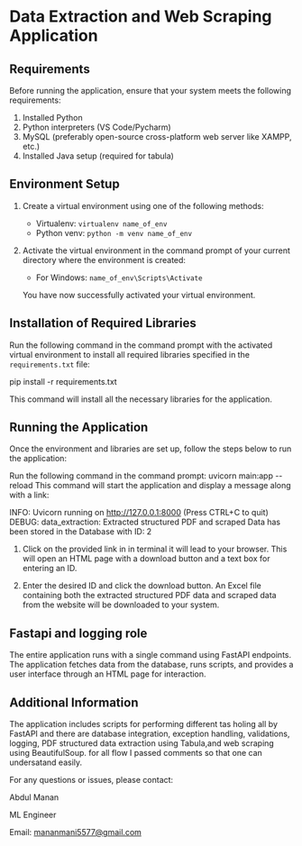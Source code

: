 # Data Extraction and Web Scraping Application

## Requirements

Before running the application, ensure that your system meets the following requirements:

1. Installed Python
2. Python interpreters (VS Code/Pycharm)
3. MySQL (preferably open-source cross-platform web server like XAMPP, etc.)
4. Installed Java setup (required for tabula)

## Environment Setup

1. Create a virtual environment using one of the following methods:
   - Virtualenv: `virtualenv name_of_env`
   - Python venv: `python -m venv name_of_env`

2. Activate the virtual environment in the command prompt of your current directory where the environment is created:
   - For Windows: `name_of_env\Scripts\Activate`

   You have now successfully activated your virtual environment.

## Installation of Required Libraries

Run the following command in the command prompt with the activated virtual environment to install all required libraries specified in the `requirements.txt` file:


pip install -r requirements.txt

This command will install all the necessary libraries for the application.

## Running the Application

Once the environment and libraries are set up, follow the steps below to run the application:

Run the following command in the command prompt:
uvicorn main:app --reload
This command will start the application and display a message along with a link:

INFO: Uvicorn running on http://127.0.0.1:8000 (Press CTRL+C to quit)
DEBUG: data_extraction: Extracted structured PDF and scraped Data has been stored in the Database with ID: 2 

1.  Click on the provided link in in terminal it will lead to your browser. This will open an HTML page with a download button and a text box for entering an ID.

2.  Enter the desired ID and click the download button. An Excel file containing both the extracted structured PDF data and scraped data from
   the website will be downloaded to your system.


## Fastapi and logging role

The entire application runs with a single command using FastAPI endpoints. 
The application fetches data from the database, runs scripts, and provides a user interface through an HTML page for interaction.  
## Additional Information
The application includes scripts for performing different tas holing all by FastAPI and there are database integration, exception handling, validations, logging, 
PDF structured data extraction using Tabula,and web scraping using BeautifulSoup. for all flow I passed comments so that one can undersatand easily.

For any questions or issues, please contact:

Abdul Manan

ML Engineer

Email: mananmani5577@gmail.com
